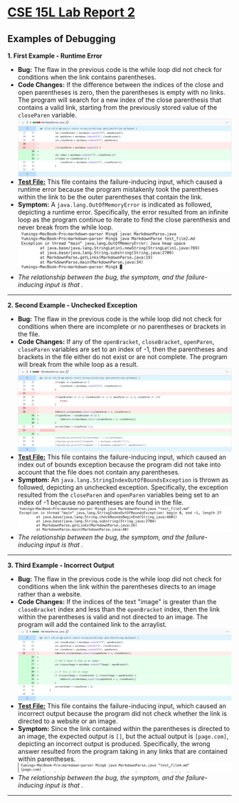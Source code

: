 # [CSE 15L Lab Report 2](https://yuming73.github.io/cse15l-lab-reports/lab-report-2-week-4.html)    
## Examples of Debugging    

**1. First Example - Runtime Error**    
* **Bug:** The flaw in the previous code is the while loop did not check for conditions when the link contains parentheses.    
* **Code Changes:** If the difference between the indices of the close and open parentheses is zero, then the parentheses is empty with no links. The program will search for a new index of the close parenthesis that contains a valid link, starting from the previously stored value of the `closeParen` variable.    
![code change diff 1](lab3_screenshot2.png)    
* **[Test File:](https://github.com/yuming73/markdown-parser/commit/c8a4acc428375c279d1824fb3340ee390fa525dd)** This file contains the failure-inducing input, which caused a runtime error because the program mistakenly took the parentheses within the link to be the outer parentheses that contain the link.    
* **Symptom:** A `java.lang.OutOfMemoryError` is indicated as followed, depicting a runtime error. Specifically, the error resulted from an infinite loop as the program continue to iterate to find the close parenthesis and never break from the while loop.    
![runtime failure](lab3_screenshot1.png)    
* *The relationship between the bug, the symptom, and the failure-inducing input is that .*    

---   

**2. Second Example - Unchecked Exception**    
* **Bug:** The flaw in the previous code is the while loop did not check for conditions when there are incomplete or no parentheses or brackets in the file.    
* **Code Changes:** If any of the `openBracket`, `closeBracket`, `openParen`, `closeParen` variables are set to an index of -1, then the parentheses and brackets in the file either do not exist or are not complete. The program will break from the while loop as a result.    
![code change diff 2](lab3_screenshot3.png)    
* **[Test File:](https://github.com/yuming73/markdown-parser/commit/8d20e8d24ce16085bd3f9109ffabed8e2b8fe2f0)** This file contains the failure-inducing input, which caused an index out of bounds exception because the program did not take into account that the file does not contain any parentheses.    
* **Symptom:** An `java.lang.StringIndexOutOfBoundsException` is thrown as followed, depicting an unchecked exception. Specifically, the exception resulted from the `closeParen` and `openParen` variables being set to an index of -1 because no parentheses are found in the file.    
![index out of bounds](lab3_screenshot4.png)    
* *The relationship between the bug, the symptom, and the failure-inducing input is that .*    

---   

**3. Third Example - Incorrect Output**    
* **Bug:** The flaw in the previous code is the while loop did not check for conditions when the link within the parentheses directs to an image rather than a website.    
* **Code Changes:** If the indices of the text "image" is greater than the `closeBracket` index and less than the `openBracket` index, then the link within the parentheses is valid and not directed to an image. The program will add the contained link to the arraylist.    
![code change diff 3](lab3_screenshot5.png)    
* **[Test File:](https://github.com/yuming73/markdown-parser/commit/43c5b82c125c0f295edeaa01462997f54ff0b654)** This file contains the failure-inducing input, which caused an incorrect output because the program did not check whether the link is directed to a website or an image.    
* **Symptom:** Since the link contained within the parentheses is directed to an image, the expected output is `[]`, but the actual output is `[page.com]`, depicting an incorrect output is produced. Specifically, the wrong answer resulted from the program taking in any links that are contained within parentheses.    
![incorrect output](lab3_screenshot6.png)    
* *The relationship between the bug, the symptom, and the failure-inducing input is that .*    

---   